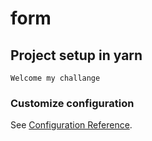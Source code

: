 # form

## Project setup in yarn
```
Welcome my challange
```

### Customize configuration
See [Configuration Reference](https://cli.vuejs.org/config/).
